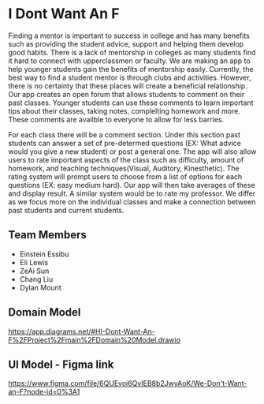 # I Dont Want An F
  Finding a mentor is important to success in college and has many benefits such as providing the student advice, support and helping them develop good habits. There is a lack of mentorship in colleges as many students find it hard to connect with upperclassmen or faculty. We are making an app to help younger students gain the benefits of mentorship easily. Currently, the best way to find a student mentor is through clubs and activities. However, there is no certainty that these places will create a beneficial relationship. Our app creates an open forum that allows students to comment on their past classes. Younger students can use these comments to learn important tips about their classes, taking notes, complelting homework and more. These comments are availble to everyone to allow for less barries. 
   
  For each class there will be a comment section. Under this section past students can answer a set of pre-determed questions (EX: What advice would you give a new student) or post a general one. The app will also allow users to rate important aspects of the class such as difficulty, amount of homework, and teaching techniques(Visual, Auditory, Kinesthetic). The rating system will prompt users to choose from a list of options for each questions (EX: easy medium hard). Our app will then take averages of these and display result. A similar system would be to rate my professor. We differ as we focus more on the individual classes and make a connection between past students and current students. 

## Team Members 
- Einstein Essibu
- Eli Lewis
- ZeAi Sun
- Chang Liu
- Dylan Mount

## Domain Model
https://app.diagrams.net/#HI-Dont-Want-An-F%2FProject%2Fmain%2FDomain%20Model.drawio

## UI Model - Figma link
https://www.figma.com/file/6QUEvoi6QvIEB8b2JwyAoK/We-Don't-Want-an-F?node-id=0%3A1
